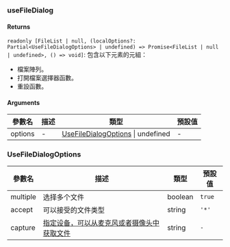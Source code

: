 ### useFileDialog

#### Returns
`readonly [FileList | null, (localOptions?: Partial<UseFileDialogOptions> | undefined) => Promise<FileList | null | undefined>, () => void]`: 包含以下元素的元組：
- 檔案陣列。
- 打開檔案選擇器函數。
- 重設函數。

#### Arguments
|參數名|描述|類型|預設值|
|---|---|---|---|
|options|-|[UseFileDialogOptions](#UseFileDialogOptions) \| undefined |-|

### UseFileDialogOptions

|參數名|描述|類型|預設值|
|---|---|---|---|
|multiple|选择多个文件|boolean |`true`|
|accept|可以接受的文件类型|string |`'*'`|
|capture|[指定设备，可以从麦克风或者摄像头中获取文件](https://developer.mozilla.org/en-US/docs/Web/HTML/Attributes/capture)|string |`-`|